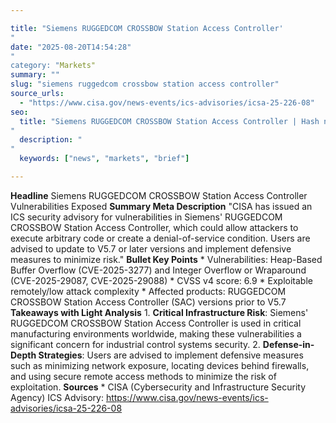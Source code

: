 ```yaml
---

title: "Siemens RUGGEDCOM CROSSBOW Station Access Controller'"
date: "2025-08-20T14:54:28""
category: "Markets"
summary: ""
slug: "siemens ruggedcom crossbow station access controller"
source_urls:
  - "https://www.cisa.gov/news-events/ics-advisories/icsa-25-226-08"
seo:
  title: "Siemens RUGGEDCOM CROSSBOW Station Access Controller | Hash n Hedge'"
  description: ""
  keywords: ["news", "markets", "brief"]

---
```

**Headline** Siemens RUGGEDCOM CROSSBOW Station Access Controller Vulnerabilities Exposed  **Summary Meta Description** "CISA has issued an ICS security advisory for vulnerabilities in Siemens' RUGGEDCOM CROSSBOW Station Access Controller, which could allow attackers to execute arbitrary code or create a denial-of-service condition. Users are advised to update to V5.7 or later versions and implement defensive measures to minimize risk."  **Bullet Key Points**  * Vulnerabilities: Heap-Based Buffer Overflow (CVE-2025-3277) and Integer Overflow or Wraparound (CVE-2025-29087, CVE-2025-29088) * CVSS v4 score: 6.9 * Exploitable remotely/low attack complexity * Affected products: RUGGEDCOM CROSSBOW Station Access Controller (SAC) versions prior to V5.7  **Takeaways with Light Analysis**  1. **Critical Infrastructure Risk**: Siemens' RUGGEDCOM CROSSBOW Station Access Controller is used in critical manufacturing environments worldwide, making these vulnerabilities a significant concern for industrial control systems security. 2. **Defense-in-Depth Strategies**: Users are advised to implement defensive measures such as minimizing network exposure, locating devices behind firewalls, and using secure remote access methods to minimize the risk of exploitation.  **Sources**  * CISA (Cybersecurity and Infrastructure Security Agency) ICS Advisory: https://www.cisa.gov/news-events/ics-advisories/icsa-25-226-08 
